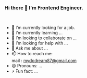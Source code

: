 ### Hi there 👋 I'm Frontend Engineer. 

<br>
  
- 🔭 I’m currently looking for a job.
- 🌱 I’m currently learning ...
- 👯 I’m looking to collaborate on ...
- 🤔 I’m looking for help with ...
- 💬 Ask me about ...
- 📫 How to reach me:
 <br> mail : mydodream87@gmail.com
- 😄 Pronouns: ...
- ⚡ Fun fact: ...

  

